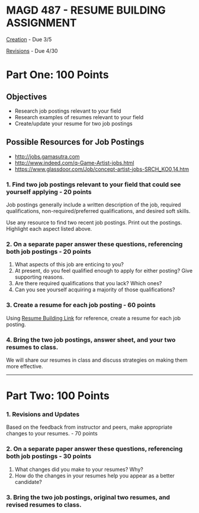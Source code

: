 # MAGD 487 - RESUME BUILDING ASSIGNMENT 

[Creation](#part-one-100-points) - Due 3/5

[Revisions](#part-two-100-points) - Due 4/30

# Part One: 100 Points

## Objectives
+ Research job postings relevant to your field
+ Research examples of resumes relevant to your field
+ Create/update your resume for two job postings

## Possible Resources for Job Postings
+ http://jobs.gamasutra.com
+ http://www.indeed.com/q-Game-Artist-jobs.html
+ https://www.glassdoor.com/Job/concept-artist-jobs-SRCH_KO0,14.htm

### 1. Find two job postings relevant to your field that could see yourself applying - 20 points
Job postings generally include a written description of the job, required qualifications, non-required/preferred qualifications, and desired soft skills.

Use any resource to find two recent job postings. Print out the postings. Highlight each aspect listed above.

### 2. On a separate paper answer these questions, referencing both job postings - 20 points
1. What aspects of this job are enticing to you?
2. At present, do you feel qualified enough to apply for either posting? Give supporting reasons. 
3. Are there required qualifications that you lack? Which ones?
4. Can you see yourself acquiring a majority of those qualifications?

### 3. Create a resume for each job posting - 60 points
Using [Resume Building Link](ResumeBuilding.md) for reference, create a resume for each job posting.

### 4. Bring the two job postings, answer sheet, and your two resumes to class.
We will share our resumes in class and discuss strategies on making them more effective.

* * *

# Part Two: 100 Points

### 1. Revisions and Updates
Based on the feedback from instructor and peers, make appropriate changes to your resumes. - 70 points

### 2. On a separate paper answer these questions, referencing both job postings - 30 points
1. What changes did you make to your resumes? Why?
2. How do the changes in your resumes help you appear as a better candidate?

### 3. Bring the two job postings, original two resumes, and revised resumes to class.
